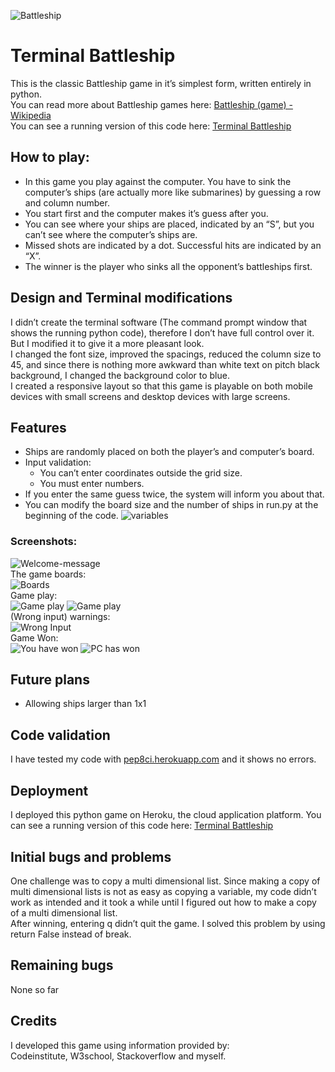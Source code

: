 ![Battleship](https://mwresearch.github.io/t_battleship/doc/battleship-teaser.webp)  

# Terminal Battleship

This is the classic Battleship game in it’s simplest form, written entirely in python.  
You can read more about Battleship games here: [Battleship (game) - Wikipedia](https://en.wikipedia.org/wiki/Battleship_(game))  
You can see a running version of this code here: [Terminal Battleship](https://terminal-battleship-97f847223817.herokuapp.com/)

## How to play:
- In this game you play against the computer. You have to sink the computer’s ships (are actually more like submarines) by guessing a row and column number.  
- You start first and the computer makes it’s guess after you.  
- You can see where your ships are placed, indicated by an “S”, but you can’t see where the computer’s ships are.  
- Missed shots are indicated by a dot. Successful hits are indicated by an “X”.  
- The winner is the player who sinks all the opponent’s battleships first.  

## Design and Terminal modifications
I didn’t create the terminal software (The command prompt window that shows the running python code), therefore I don’t have full control over it. But I modified it to give it a more pleasant look.  
I changed the font size, improved the spacings, reduced the column size to 45, and since there is nothing more awkward than white text on pitch black background, I changed the background color to blue.  
I created a responsive layout so that this game is playable on both mobile devices with small screens and desktop devices with large screens.  

## Features
- Ships are randomly placed on both the player’s and computer’s board.
- Input validation:
  - You can’t enter coordinates outside the grid size.
  - You must enter numbers.  
- If you enter the same guess twice, the system will inform you about that.
- You can modify the board size and the number of ships in run.py at the beginning of the code.
![variables](https://mwresearch.github.io/t_battleship/doc/initial-vars.png)  

### Screenshots:
![Welcome-message](https://mwresearch.github.io/t_battleship/doc/welcome-message.png)  
The game boards:  
![Boards](https://mwresearch.github.io/t_battleship/doc/boards.png)  
Game play:  
![Game play](https://mwresearch.github.io/t_battleship/doc/game-play.png)
![Game play](https://mwresearch.github.io/t_battleship/doc/game-play2.png)  
(Wrong input) warnings:  
![Wrong Input](https://mwresearch.github.io/t_battleship/doc/wrong-input.png)  
Game Won:  
![You have won](https://mwresearch.github.io/t_battleship/doc/you-win.png)
![PC has won](https://mwresearch.github.io/t_battleship/doc/computer-wins.png)

## Future plans
- Allowing ships larger than 1x1


## Code validation
I have tested my code with [pep8ci.herokuapp.com](https://pep8ci.herokuapp.com) and it shows no errors.

## Deployment
I deployed this python game on Heroku, the cloud application platform. 
You can see a running version of this code here: [Terminal Battleship](https://terminal-battleship-97f847223817.herokuapp.com/)

## Initial bugs and problems
One challenge was to copy a multi dimensional list.  Since making a copy of multi dimensional lists is not as easy as copying a variable, my code didn’t work as intended and it took a while until I figured out how to make a copy of a multi dimensional list.  
After winning, entering q didn’t quit the game. I solved this problem by using return False instead of break.

## Remaining bugs
None so far

## Credits
I developed this game using information provided by:  
Codeinstitute, W3school, Stackoverflow and myself.
